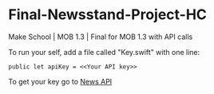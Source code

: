 # Final-Newsstand-Project-HC
Make School | MOB 1.3 | Final for MOB 1.3 with API calls


To run your self, add a file called "Key.swift" with one line:

    public let apiKey = <<Your API key>>

To get your key go to [News API](https://newsapi.org/)
